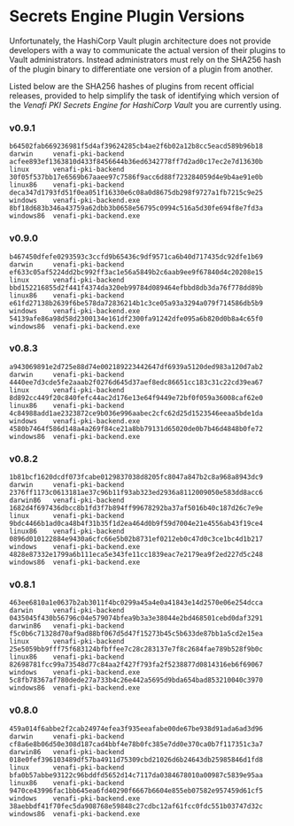 # Secrets Engine Plugin Versions

Unfortunately, the HashiCorp Vault plugin architecture does not provide developers with a way to
communicate the actual version of their plugins to Vault administrators.  Instead administrators
must rely on the SHA256 hash of the plugin binary to differentiate one version of a plugin from
another.  

Listed below are the SHA256 hashes of plugins from recent official releases, provided to help
simplify the task of identifying which version of the *Venafi PKI Secrets Engine for HashiCorp
Vault* you are currently using.

### v0.9.1
```
b64502fab669236981f5d4af39624285cb4ae2f6b02a12b8cc5eacd589b96b18  darwin     venafi-pki-backend
acfee893ef1363810d433f8456644b36ed6342778ff7d2ad0c17ec2e7d13630b  linux      venafi-pki-backend
30f05f537bb17e6569b67aaee97c7586f9acc6d88f723284059d4e9b4ae91e0b  linux86    venafi-pki-backend
deca347d1793fd51f0ea051f16330e6c08a0d8675db298f9727a1fb7215c9e25  windows    venafi-pki-backend.exe
8bf18d683b346a43759a62dbb3b0658e56795c0994c516a5d30fe694f8e7fd3a  windows86  venafi-pki-backend.exe
```

### v0.9.0
```
b467450dfefe0293593c3ccfd9b65436c9df9571ca6b40d717435dc92dfe1b69  darwin     venafi-pki-backend
ef633c05af5224dd2bc992ff3ac1e56a5849b2c6aab9ee9f67840d4c20208e15  linux      venafi-pki-backend
bbd152216855d2f441f4374da320eb99784d089464efbbd8db3da76f778dd89b  linux86    venafi-pki-backend
e61fd27138b2639f6be578da72836214b1c3ce05a93a3294a079f714586db5b9  windows    venafi-pki-backend.exe
54139afe86a98d58d2300134e161df2300fa91242dfe095a6b820d0b8a4c65f0  windows86  venafi-pki-backend.exe
```

### v0.8.3
```
a943069891e2d725e88d74e002189223442647df6939a5120ded983a120d7ab2  darwin     venafi-pki-backend
4440ee7d3cde5fe2aaab2f0276d645d37aef8edc86651cc183c31c22cd39ea67  linux      venafi-pki-backend
8d892cc449f20c840fefc44ac2d176e13e64f9449e72bf0f059a36008caf62e0  linux86    venafi-pki-backend
4c84988add1ae2323872ce9b036e996aabec2cfc62d25d1523546eeaa5bde1da  windows    venafi-pki-backend.exe
4580b7464f586d148a4a269f84ce21a8bb79131d65020de0b7b46d4848b0fe72  windows86  venafi-pki-backend.exe
```

### v0.8.2
```
1b81bcf1620dcdf073fcabe0129837038d8205fc8047a847b2c8a968a8943dc9  darwin     venafi-pki-backend
2376ff1173c0613181ae37c96b11f93ab323ed2936a8112009050e583dd8acc6  darwin86   venafi-pki-backend
1682d4f697436dbcc8b1fd3f7b894ff99678292ba37af5016b40c187d26c7e9e  linux      venafi-pki-backend
9bdc4466b1ad0ca48b4f31b35f1d2ea464d0b9f59d7004e21e4556ab43f19ce4  linux86    venafi-pki-backend
0896d010122884e9430a6cfc66e5b02b8731ef0212eb0c47d0c3ce1bc4d1b217  windows    venafi-pki-backend.exe
4828e87332e1799a6b111eca5e343fe11cc1839eac7e2179ea9f2ed227d5c248  windows86  venafi-pki-backend.exe
```

### v0.8.1
```
463ee6810a1e0637b2ab3011f4bc0299a45a4e0a41843e14d2570e06e254dcca  darwin     venafi-pki-backend
0435045f430b56796c04e579074bfea9b3a3e38044e2bd468501cebd0daf3291  darwin86   venafi-pki-backend
f5c0b6c71328d70af9ad88bf067d5d47f15273b45c5b633de87bb1a5cd2e15ea  linux      venafi-pki-backend
25e5059bb9fff75f683124bfbffee7c28c283137e7f8c2684fae789b528f9b0c  linux86    venafi-pki-backend
82698781fcc99a73548d77c84aa2f427f793fa2f5238877d0814316eb6f69067  windows    venafi-pki-backend.exe
5c8fb78367af780dede27a733b4c26e442a5695d9bda654bad853210040c3970  windows86  venafi-pki-backend.exe
```

### v0.8.0
```
459a014f6abbe2f2cab24974efea3f935eeafabe00de67be938d91ada6ad3d96  darwin     venafi-pki-backend
cf8a6e8b06d50e308d187cad4bbf4e78b0fc385e7dd0e370ca0b7f117351c3a7  darwin86   venafi-pki-backend
018e0fef396103489df57ba4911d75309cbd21026d6b24643db25985846d1fd8  linux      venafi-pki-backend
bfa0b57abbe93122c96bddfd5652d14c7117da0384678010a00987c5839e95aa  linux86    venafi-pki-backend
9470ce43996fac1bb645ea6fd40290f6667b6604e855eb07582e957459d61cf5  windows    venafi-pki-backend.exe
38aebbdf41f70fec5da908768e59848c27cdbc12af61fcc0fdc551b03747d32c  windows86  venafi-pki-backend.exe
```
